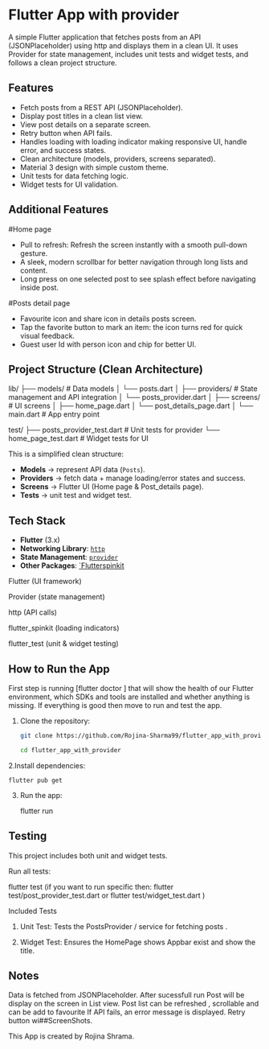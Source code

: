 # Flutter App with provider

A simple Flutter application that fetches posts from an API (JSONPlaceholder) using http and displays them in a clean UI.
It uses Provider for state management, includes unit tests and widget tests, and follows a clean project structure.


##  Features

- Fetch posts from a REST API (JSONPlaceholder).
- Display post titles in a clean list view.
- View post details on a separate screen.
- Retry button when API fails.
- Handles loading with loading indicator making responsive UI, handle error, and success states.
- Clean architecture (models, providers, screens separated).
- Material 3 design with simple custom theme.
- Unit tests for data fetching logic.
- Widget tests for UI validation.


## Additional Features

#Home page
 - Pull to refresh: Refresh the screen instantly with a smooth pull-down gesture.
 - A sleek, modern scrollbar for better navigation through long lists and content.
 - Long press on one selected post to see splash effect before navigating inside post.
   
 #Posts detail page
 - Favourite icon and share icon in details posts screen.
 - Tap the favorite button to mark an item: the icon turns red for quick visual feedback.
 - Guest user Id with person icon and chip for better UI.


 

##  Project Structure (Clean Architecture)

lib/
├── models/                # Data models
│   └── posts.dart
│
├── providers/             # State management and API integration
│   └── posts_provider.dart
│
├── screens/               # UI screens
│   ├── home_page.dart
│   └── post_details_page.dart
│
└── main.dart              # App entry point

test/
├── posts_provider_test.dart   # Unit tests for provider
└── home_page_test.dart        # Widget tests for UI



This is a simplified clean structure:
- **Models** -> represent API data (`Posts`).
- **Providers** -> fetch data + manage loading/error states and success.
- **Screens** -> Flutter UI (Home page  & Post_details page).
- **Tests** -> unit test and widget test.


##  Tech Stack


- **Flutter** (3.x) 
- **Networking Library**: [`http`](https://pub.dev/packages/http) 
- **State Management**: [`provider`](https://pub.dev/packages/provider)
- **Other Packages**: [`Flutterspinkit](https://pub.dev/packages/flutter_spinkit)

Flutter (UI framework)

Provider (state management)

http (API calls)

flutter_spinkit (loading indicators)

flutter_test (unit & widget testing)



##  How to Run the App

First step is running [flutter doctor ] that will show  the health of our Flutter environment, which SDKs and tools are installed and whether anything is missing. If everything is good then move to run and test the app.



1. Clone the repository:
     ```bash
     git clone https://github.com/Rojina-Sharma99/flutter_app_with_provider.git
  
     cd flutter_app_with_provider


2.Install dependencies:

    flutter pub get


    
3. Run the app:

    flutter run



## Testing

This project includes both unit and widget tests.

Run all tests:

  flutter test
  (if you want to run specific then: flutter test/post_provider_test.dart   or flutter test/widget_test.dart  )

Included Tests

1. Unit Test: Tests the PostsProvider / service for fetching posts .

2. Widget Test: Ensures the HomePage shows Appbar exist and show the title.


## Notes

Data is fetched from JSONPlaceholder.
After sucessfull run Post will be display on the screen in List view.
Post list can be refreshed , scrollable and can be add to favourite
If API fails, an error message is displayed.
Retry button wi##ScreenShots.






This App is created by Rojina Shrama.

     
